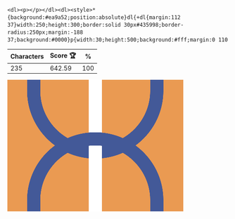 `<dl><p></p></dl><dl><style>*{background:#ea9a52;position:absolute}dl{+dl{margin:112 37}width:250;height:300;border:solid 30px#435998;border-radius:250px;margin:-188 37;background:#0000}p{width:30;height:500;background:#fff;margin:0 110`

| Characters | Score 🏆 | %   |
| ---------- | -------- | --- |
| 235        | 642.59   | 100 |

![](/2025/Jan2025/25/20250125.png)
